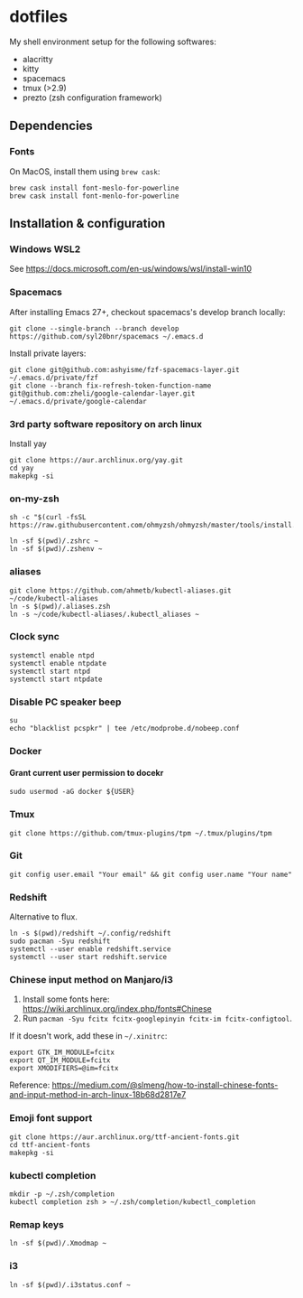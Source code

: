 # dotfiles
My shell environment setup for the following softwares:

* alacritty
* kitty
* spacemacs
* tmux (>2.9)
* prezto (zsh configuration framework)

## Dependencies
### Fonts
On MacOS, install them using `brew cask`:
```
brew cask install font-meslo-for-powerline
brew cask install font-menlo-for-powerline
```

## Installation & configuration
### Windows WSL2
See https://docs.microsoft.com/en-us/windows/wsl/install-win10

### Spacemacs
After installing Emacs 27+, checkout spacemacs's develop branch locally:
```
git clone --single-branch --branch develop https://github.com/syl20bnr/spacemacs ~/.emacs.d
```
Install private layers:
```
git clone git@github.com:ashyisme/fzf-spacemacs-layer.git ~/.emacs.d/private/fzf
git clone --branch fix-refresh-token-function-name git@github.com:zheli/google-calendar-layer.git ~/.emacs.d/private/google-calendar
```

### 3rd party software repository on arch linux
Install yay
```
git clone https://aur.archlinux.org/yay.git
cd yay
makepkg -si
```

### on-my-zsh
```
sh -c "$(curl -fsSL https://raw.githubusercontent.com/ohmyzsh/ohmyzsh/master/tools/install.sh)"

ln -sf $(pwd)/.zshrc ~
ln -sf $(pwd)/.zshenv ~
```

### aliases
```
git clone https://github.com/ahmetb/kubectl-aliases.git ~/code/kubectl-aliases
ln -s $(pwd)/.aliases.zsh
ln -s ~/code/kubectl-aliases/.kubectl_aliases ~
```

### Clock sync
```
systemctl enable ntpd
systemctl enable ntpdate
systemctl start ntpd
systemctl start ntpdate
```

### Disable PC speaker beep
```
su
echo "blacklist pcspkr" | tee /etc/modprobe.d/nobeep.conf
```

### Docker
#### Grant current user permission to docekr
```
sudo usermod -aG docker ${USER}
```

### Tmux
```
git clone https://github.com/tmux-plugins/tpm ~/.tmux/plugins/tpm
```

### Git
```
git config user.email "Your email" && git config user.name "Your name"
```

### Redshift
Alternative to flux.

```
ln -s $(pwd)/redshift ~/.config/redshift
sudo pacman -Syu redshift
systemctl --user enable redshift.service
systemctl --user start redshift.service
```

### Chinese input method on Manjaro/i3
1. Install some fonts here: https://wiki.archlinux.org/index.php/fonts#Chinese
2. Run `pacman -Syu fcitx fcitx-googlepinyin fcitx-im fcitx-configtool`.

If it doesn't work, add these in `~/.xinitrc`:
```
export GTK_IM_MODULE=fcitx
export QT_IM_MODULE=fcitx
export XMODIFIERS=@im=fcitx
```
Reference: https://medium.com/@slmeng/how-to-install-chinese-fonts-and-input-method-in-arch-linux-18b68d2817e7

### Emoji font support
```
git clone https://aur.archlinux.org/ttf-ancient-fonts.git
cd ttf-ancient-fonts
makepkg -si
```

### kubectl completion
```
mkdir -p ~/.zsh/completion
kubectl completion zsh > ~/.zsh/completion/kubectl_completion
```

### Remap keys
```
ln -sf $(pwd)/.Xmodmap ~
```

### i3
```
ln -sf $(pwd)/.i3status.conf ~
```
